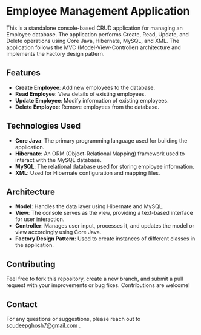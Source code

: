 # Employee Management Application

This is a standalone console-based CRUD application for managing an Employee database. The application performs Create, Read, Update, and Delete operations using Core Java, Hibernate, MySQL, and XML. The application follows the MVC (Model-View-Controller) architecture and implements the Factory design pattern.

## Features
- **Create Employee**: Add new employees to the database.
- **Read Employee**: View details of existing employees.
- **Update Employee**: Modify information of existing employees.
- **Delete Employee**: Remove employees from the database.

## Technologies Used
- **Core Java**: The primary programming language used for building the application.
- **Hibernate**: An ORM (Object-Relational Mapping) framework used to interact with the MySQL database.
- **MySQL**: The relational database used for storing employee information.
- **XML**: Used for Hibernate configuration and mapping files.

## Architecture
- **Model**: Handles the data layer using Hibernate and MySQL.
- **View**: The console serves as the view, providing a text-based interface for user interaction.
- **Controller**: Manages user input, processes it, and updates the model or view accordingly using Core Java.
- **Factory Design Pattern**: Used to create instances of different classes in the application.

## Contributing
Feel free to fork this repository, create a new branch, and submit a pull request with your improvements or bug fixes. Contributions are welcome!

## Contact
For any questions or suggestions, please reach out to soudeepghosh7@gmail.com .
